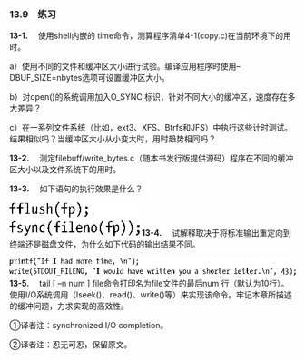 ### 13.9　练习

**13-1.** 　使用shell内嵌的 time命令，测算程序清单4-1(copy.c)在当前环境下的用时。

a）使用不同的文件和缓冲区大小进行试验。编译应用程序时使用–DBUF_SIZE=nbytes选项可设置缓冲区大小。

b）对open()的系统调用加入O_SYNC 标识，针对不同大小的缓冲区，速度存在多大差异？

c）在一系列文件系统（比如，ext3、XFS、Btrfs和JFS）中执行这些计时测试。结果相似吗？当缓冲区大小从小变大时，用时趋势相同吗？

**13-2.** 　测定filebuff/write_bytes.c（随本书发行版提供源码）程序在不同的缓冲区大小以及文件系统下的用时。

**13-3.** 　如下语句的执行效果是什么？



![301.png](../images/301.png)
**13-4.** 　试解释取决于将标准输出重定向到终端还是磁盘文件，为什么如下代码的输出结果不同。



![302.png](../images/302.png)
**13-5.** 　tail [ –n num ] file命令打印名为file文件的最后num 行（默认为10行）。使用I/O系统调用（lseek()、read()、write()等）来实现该命令。牢记本章所描述的缓冲问题，力求实现的高效性。

①译者注：synchronized I/O completion。

②译者注：忍无可忍，保留原文。



